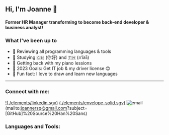 ## Hi, I'm Joanne 👋

#### Former HR Manager transforming to become back-end developer & business analyst!

### What I've been up to

- 🤖 Reviewing all programming languages & tools
- 🔮 Studying 🇨🇳 (你好) and 🇹🇭 (สวัสดี)
- ️🎹 Getting back with my piano lessions
- ️🥊 2023 Goals: Get IT job & my driver license 😊
- 🎃 Fun fact: I love to draw and learn new languages

---

### Connect with me:

[!(./elements/linkedin.sgv)](https://www.linkedin.com/in/joannersq/)
[(./elements/envelope-solid.sgv)](mailto:joannersq@gmail.com?subject=[GitHub]%20Source%20Han%20Sans)
<img src="./elements/envelope-solid.sgv" alt="email" />(mailto:joannersq@gmail.com?subject=[GitHub]%20Source%20Han%20Sans)

### Languages and Tools:
